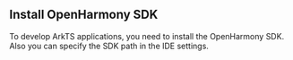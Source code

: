 ## Install OpenHarmony SDK

To develop ArkTS applications, you need to install the OpenHarmony SDK. Also you can specify the SDK path in the IDE settings.
